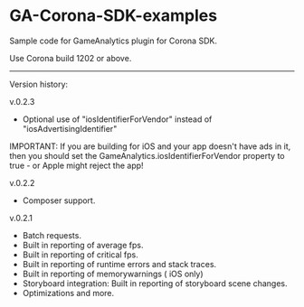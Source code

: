 GA-Corona-SDK-examples
======================

Sample code for GameAnalytics plugin for Corona SDK.

Use Corona build 1202 or above.

---------------------------------------------------------------------------------

Version history:

v.0.2.3
+ Optional use of "iosIdentifierForVendor" instead of "iosAdvertisingIdentifier"

IMPORTANT: If you are building for iOS and your app doesn't have ads in it, then you should 
set the GameAnalytics.iosIdentifierForVendor property to true - or Apple might reject the app!

v.0.2.2
+ Composer support.

v.0.2.1
+ Batch requests.
+ Built in reporting of average fps.
+ Built in reporting of critical fps.
+ Built in reporting of runtime errors and stack traces.
+ Built in reporting of memorywarnings ( iOS only)
+ Storyboard integration: Built in reporting of storyboard scene changes.
+ Optimizations and more.
